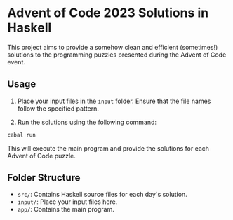 # Advent of Code 2023 Solutions in Haskell

This project aims to provide a somehow clean and efficient (sometimes!) solutions to the programming puzzles presented during the Advent of Code event.

## Usage

1. Place your input files in the `input` folder. Ensure that the file names follow the specified pattern.

2. Run the solutions using the following command:

```bash
cabal run
```

This will execute the main program and provide the solutions for each Advent of Code puzzle.

## Folder Structure

- `src/`: Contains Haskell source files for each day's solution.
- `input/`: Place your input files here.
- `app/`: Contains the main program.
